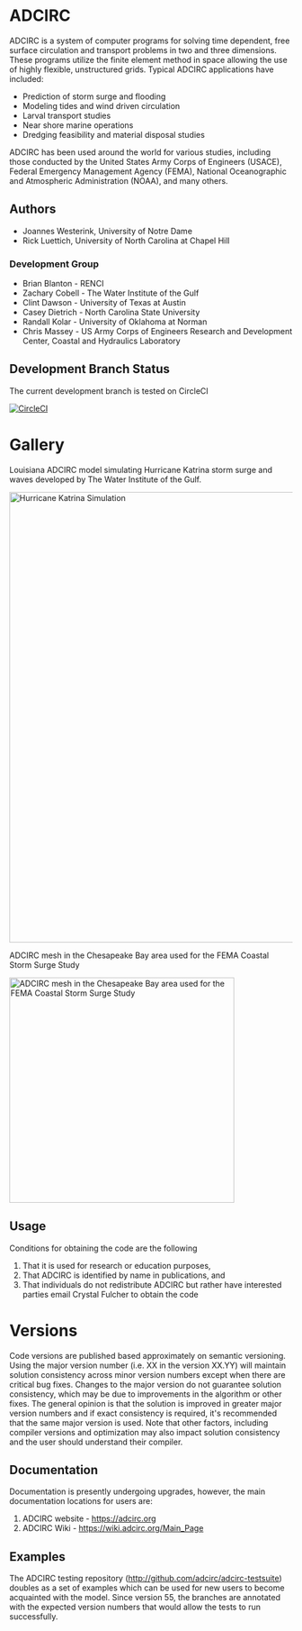 # ADCIRC

ADCIRC is a system of computer programs for solving time dependent, free surface circulation and transport problems in
two and three dimensions. These programs utilize the finite element method in space allowing the use of highly flexible,
unstructured grids. Typical ADCIRC applications have included:

* Prediction of storm surge and flooding
* Modeling tides and wind driven circulation
* Larval transport studies
* Near shore marine operations
* Dredging feasibility and material disposal studies

ADCIRC has been used around the world for various studies, including those conducted by the United States Army Corps of
Engineers (USACE), Federal Emergency Management Agency (FEMA), National Oceanographic and Atmospheric Administration 
(NOAA), and many others.

## Authors
* Joannes Westerink, University of Notre Dame
* Rick Luettich, University of North Carolina at Chapel Hill

### Development Group
* Brian Blanton - RENCI
* Zachary Cobell - The Water Institute of the Gulf
* Clint Dawson - University of Texas at Austin
* Casey Dietrich - North Carolina State University
* Randall Kolar - University of Oklahoma at Norman
* Chris Massey - US Army Corps of Engineers Research and Development Center, Coastal and Hydraulics Laboratory

## Development Branch Status
The current development branch is tested on CircleCI

[![CircleCI](https://dl.circleci.com/status-badge/img/gh/adcirc/adcirc/tree/development.svg?style=svg&circle-token=6f58abcf1e3cffe166b038b5b481090faa308ac0)](https://dl.circleci.com/status-badge/redirect/gh/adcirc/adcirc/tree/development)

# Gallery

Louisiana ADCIRC model simulating Hurricane Katrina storm surge and waves developed by The Water Institute of the Gulf.

<img src="https://i0.wp.com/www.psc.edu/wp-content/uploads/2021/07/katrina_aws_z0_0250-scaled.jpg?resize=1080%2C448&ssl=1" alt="Hurricane Katrina Simulation" width="800"/>

ADCIRC mesh in the Chesapeake Bay area used for the FEMA Coastal Storm Surge Study

<img src="https://upload.wikimedia.org/wikipedia/commons/thumb/8/89/FEMA_Region_III_Coastal_Storm_Surge_Study_%28page_7_crop%29.jpg/1280px-FEMA_Region_III_Coastal_Storm_Surge_Study_%28page_7_crop%29.jpg" alt="ADCIRC mesh in the Chesapeake Bay area used for the FEMA Coastal Storm Surge Study" width="400"/>

## Usage

Conditions for obtaining the code are the following

1. That it is used for research or education purposes,
2. That ADCIRC is identified by name in publications, and
3. That individuals do not redistribute ADCIRC but rather have interested parties email Crystal Fulcher to obtain the
   code

# Versions

Code versions are published based approximately on semantic versioning. Using the major version number (i.e. XX in the
version XX.YY) will maintain solution consistency across minor version numbers except when there are critical bug fixes.
Changes to the major version do not guarantee solution consistency, which may be due to improvements in the algorithm or
other fixes. The general opinion is that the solution is improved in greater major version numbers and if exact
consistency is required, it's recommended that the same major version is used. Note that other factors, including
compiler versions and optimization may also impact solution consistency and the user should understand their compiler.

## Documentation

Documentation is presently undergoing upgrades, however, the main documentation locations for users are:

1. ADCIRC website - https://adcirc.org
2. ADCIRC Wiki - https://wiki.adcirc.org/Main_Page

## Examples

The ADCIRC testing repository (http://github.com/adcirc/adcirc-testsuite) doubles as a set of examples which can be used
for new users to become acquainted with the model. Since version 55, the branches are annotated with the expected
version numbers that would allow the tests to run successfully.

